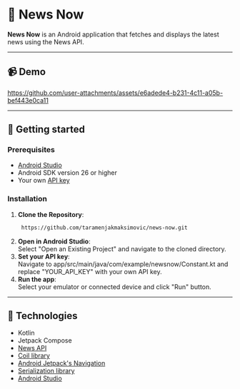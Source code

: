 # 📰 News Now

**News Now** is an Android application that fetches and displays the latest news using the News API.

---

## 📹 Demo



https://github.com/user-attachments/assets/e6adede4-b231-4c11-a05b-bef443e0ca11






---

## 🚀 Getting started  

### Prerequisites  
- [Android Studio](https://developer.android.com/studio)
- Android SDK version 26 or higher
- Your own [API key](https://newsapi.org/account)

### Installation  

1. **Clone the Repository**:
   ```bash  
    https://github.com/taramenjakmaksimovic/news-now.git
2. **Open in Android Studio**: <br>
Select "Open an Existing Project" and navigate to the cloned directory.
3. **Set your API key**: <br>
Navigate to app/src/main/java/com/example/newsnow/Constant.kt and replace "YOUR_API_KEY" with your own API key.
4. **Run the app**: <br>
Select your emulator or connected device and click "Run" button.

---

## 👾 Technologies
- Kotlin
- Jetpack Compose
- [News API](https://newsapi.org/)
- [Coil library](https://github.com/coil-kt/coil)
- [Android Jetpack's Navigation](https://developer.android.com/guide/navigation)
- [Serialization library](https://kotlinlang.org/docs/serialization.html)
- [Android Studio](https://developer.android.com/studio)
